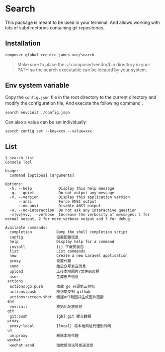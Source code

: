 # Search

This package is meant to be used in your terminal. And allows
working with lots of subdirectories containing git repositories.

## Installation

```bash
composer global require james.xue/search
```

> Make sure to place the ~/.composer/vendor/bin directory in your PATH so the search executable can be located by your system.

## Env system variable

Copy the `config.json` file in the root directory to the current directory and modify the configuration file, And execute the following command：

```bash
search env:init ./config.json
```

Can also a value can be set individually

```shell
search config set --key=xxx --value=xxx
```

## List

```phpregexp
$ search list
Console Tool

Usage:
  command [options] [arguments]

Options:
  -h, --help            Display this help message
  -q, --quiet           Do not output any message
  -V, --version         Display this application version
      --ansi            Force ANSI output
      --no-ansi         Disable ANSI output
  -n, --no-interaction  Do not ask any interactive question
  -v|vv|vvv, --verbose  Increase the verbosity of messages: 1 for normal output, 2 for more verbose output and 3 for debug

Available commands:
  completion           Dump the shell completion script
  config               设置配置信息
  help                 Display help for a command
  install              [i] 下载安装包
  list                 List commands
  new                  Create a new Laravel application
  proxy                设置代理
  send                 给公众号发送消息
  upload               上传本地图片/文件到远程
  user                 生成用户信息
 actions
  actions:go:push      收藏 go 开源第三方包
  actions:push         随记提交到 github
  actions:screen-shot  根据url截图并生成图片链接
 env
  env:init             初始化配置信息
 git
  git:push             [gh] git 提交数据
 proxy
  proxy:local          [local] 将本地网址代理到外网
 un
  un:proxy             删除本地代理
 wechat
  wechat:send          给微信测试号发送消息
```
